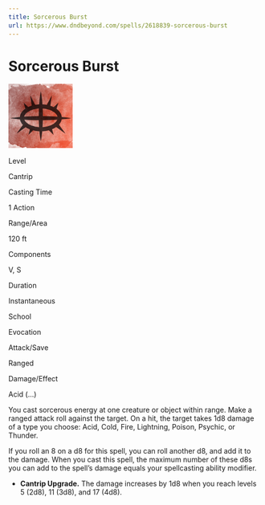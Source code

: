 ```yaml
---
title: Sorcerous Burst
url: https://www.dndbeyond.com/spells/2618839-sorcerous-burst
---
```


# Sorcerous Burst

![Sorcerous Burst](sorcerous-burst.png)

Level

Cantrip

Casting Time

1 Action

Range/Area

120 ft

Components

V, S

Duration

Instantaneous

School

Evocation

Attack/Save

Ranged

Damage/Effect

Acid (...)

You cast sorcerous energy at one creature or object within range. Make a ranged attack roll against the target. On a hit, the target takes 1d8 damage of a type you choose: Acid, Cold, Fire, Lightning, Poison, Psychic, or Thunder.

If you roll an 8 on a d8 for this spell, you can roll another d8, and add it to the damage. When you cast this spell, the maximum number of these d8s you can add to the spell’s damage equals your spellcasting ability modifier.

* **Cantrip Upgrade.** The damage increases by 1d8 when you reach levels 5 (2d8), 11 (3d8), and 17 (4d8).